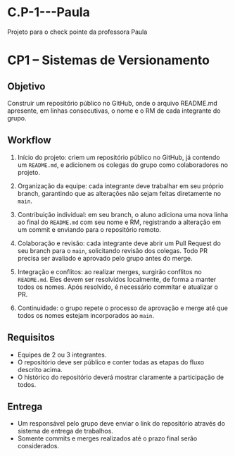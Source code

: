 # C.P-1---Paula
Projeto para o check pointe da professora Paula
# CP1 – Sistemas de Versionamento

## Objetivo

Construir um repositório público no GitHub, onde o arquivo README.md apresente, em linhas consecutivas, o nome e o RM de cada integrante do grupo.


## Workflow

1. Início do projeto: criem um repositório público no GitHub, já contendo um `README.md`, e adicionem os colegas do grupo como colaboradores no projeto.

2. Organização da equipe: cada integrante deve trabalhar em seu próprio branch, garantindo que as alterações não sejam feitas diretamente no `main`.

3. Contribuição individual: em seu branch, o aluno adiciona uma nova linha ao final do `README.md` com seu nome e RM, registrando a alteração em um commit e enviando para o repositório remoto.

4. Colaboração e revisão: cada integrante deve abrir um Pull Request do seu branch para o `main`, solicitando revisão dos colegas. Todo PR precisa ser avaliado e aprovado pelo grupo antes do merge.

5. Integração e conflitos: ao realizar merges, surgirão conflitos no `README.md`. Eles devem ser resolvidos localmente, de forma a manter todos os nomes. Após resolvido, é necessário commitar e atualizar o PR.

6. Continuidade: o grupo repete o processo de aprovação e merge até que todos os nomes estejam incorporados ao `main`.


## Requisitos

* Equipes de 2 ou 3 integrantes.
* O repositório deve ser público e conter todas as etapas do fluxo descrito acima.
* O histórico do repositório deverá mostrar claramente a participação de todos.


## Entrega

* Um responsável pelo grupo deve enviar o link do repositório através do sistema de entrega de trabalhos.
* Somente commits e merges realizados até o prazo final serão considerados.